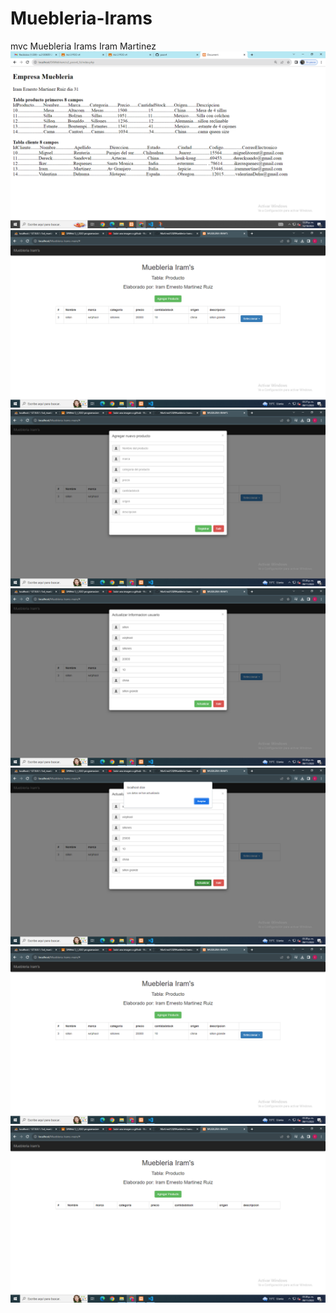 # Muebleria-Irams
mvc Muebleria Irams Iram Martinez
![](https://github.com/MartinezI128/Muebleria-Irams/blob/main/Captura%20de%20pantalla%20(1).png)
![](https://github.com/MartinezI128/Muebleria-Irams/blob/main/Captura%20de%20pantalla%20(2).png)
![](https://github.com/MartinezI128/Muebleria-Irams/blob/main/Captura%20de%20pantalla%20(3).png)
![](https://github.com/MartinezI128/Muebleria-Irams/blob/main/Captura%20de%20pantalla%20(4).png)
![](https://github.com/MartinezI128/Muebleria-Irams/blob/main/Captura%20de%20pantalla%20(5).png)
![](https://github.com/MartinezI128/Muebleria-Irams/blob/main/Captura%20de%20pantalla%20(6).png)
![](https://github.com/MartinezI128/Muebleria-Irams/blob/main/Captura%20de%20pantalla%20(7).png)
